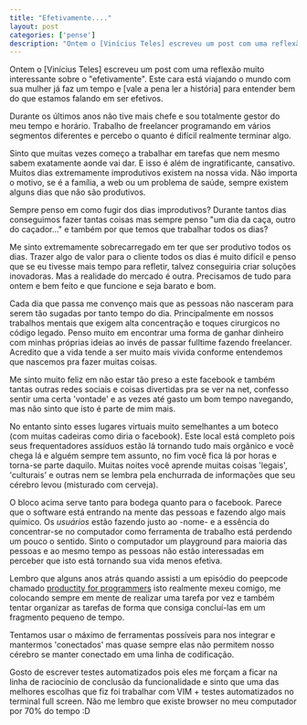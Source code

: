 ```yaml
---
title: "Efetivamente...."
layout: post
categories: ['pense']
description: "Ontem o [Vinícius Teles] escreveu um post com uma reflexão muito interessante sobre o \"efetivamente\". Este cara está viajando o mundo com sua mulher já faz u..."
---
```

Ontem o [Vinícius Teles] escreveu um post com uma reflexão muito interessante sobre o "efetivamente". Este cara está viajando o mundo com sua mulher já faz um tempo e [vale a pena ler a história] para entender bem do que estamos falando em ser efetivos.

Durante os últimos anos não tive mais chefe e sou totalmente gestor do meu tempo e horário. Trabalho de freelancer programando em vários segmentos diferentes e percebo o quanto é difícil realmente terminar algo.

Sinto que muitas vezes começo a trabalhar em tarefas que nem mesmo sabem exatamente aonde vai dar. E isso é além de ingratificante, cansativo. Muitos dias extremamente improdutivos existem na nossa vida. Não importa o motivo, se é a família, a web ou um problema de saúde, sempre existem alguns dias que não são produtivos.

Sempre penso em como fugir dos dias improdutivos? Durante tantos dias conseguimos fazer tantas coisas mas sempre penso "um dia da caça, outro do caçador..." e também por que temos que trabalhar todos os dias?

Me sinto extremamente sobrecarregado em ter que ser produtivo todos os dias. Trazer algo de valor para o cliente todos os dias é muito difícil e penso que se eu tivesse mais tempo para refletir, talvez conseguiria criar soluções inovadoras. Mas a realidade do mercado é outra. Precisamos de tudo para ontem e bem feito e que funcione e seja barato e bom.

Cada dia que passa me convenço mais que as pessoas não nasceram para serem tão sugadas por tanto tempo do dia. Principalmente em nossos trabalhos mentais que exigem alta concentração e toques cirurgicos no código legado. Penso muito em encontrar uma forma de ganhar dinheiro com minhas próprias ideias ao invés de passar fulltime fazendo freelancer. Acredito que a vida tende a ser muito mais vivida conforme entendemos que nascemos pra fazer muitas coisas.

Me sinto muito feliz em não estar tão preso a este facebook e também tantas outras redes sociais e coisas divertidas pra se ver na net, confesso sentir uma certa 'vontade' e as vezes até gasto um bom tempo navegando, mas não sinto que isto é parte de mim mais.

No entanto sinto esses lugares virtuais muito semelhantes a um boteco (com muitas cadeiras como diria o facebook). Este local está completo pois seus frequentadores assíduos estão lá tornando tudo mais orgânico e você chega lá e alguém sempre tem assunto, no fim você fica lá por horas e torna-se parte daquilo.
Muitas noites você aprende muitas coisas 'legais', 'culturais' e outras nem se lembra pela enchurrada de informações que seu cérebro levou (misturado com cerveja).

O bloco acima serve tanto para bodega quanto para o facebook.
Parece que o software está entrando na mente das pessoas e fazendo algo mais químico. Os *usuários* estão fazendo justo ao -nome- e a essência do concentrar-se no computador como ferramenta de trabalho está perdendo um pouco o sentido. Sinto o computador um playground para maioria das pessoas e ao mesmo tempo as pessoas não estão interessadas em perceber que isto está tornando sua vida menos efetiva.

Lembro que alguns anos atrás quando assisti a um episódio do peepcode chamado [productity for programmers][productity_for_programmers] isto realmente mexeu comigo, me colocando sempre em mente de realizar uma tarefa por vez e também tentar organizar as tarefas de forma que consiga concluí-las em um fragmento pequeno de tempo.

Tentamos usar o máximo de ferramentas possíveis para nos integrar e mantermos 'conectados' mas quase sempre elas não permitem nosso cérebro se manter conectado em uma linha de codificação.

Gosto de escrever testes automatizados pois eles me forçam a ficar na linha de raciocínio de conclusão da funcionalidade e sinto que uma das melhores escolhas que fiz foi trabalhar com VIM + testes automatizados no terminal full screen. Não me lembro que existe browser no meu computador por 70% do tempo :D

[vincius_teles]: http://viniciusteles.com.br/
[vale_a_pena_ler_a_histria]: http://blog.viniciusteles.com.br/nomade-digital-efeitos-sobre-a-produtividade
[productity_for_programmers]: https://peepcode.com/products/productivity-for-programmers
